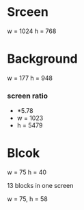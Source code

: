 # Srceen

w = 1024
h = 768

# Background

w = 177
h = 948

### screen ratio

-   \*5.78
-   w = 1023
-   h = 5479

# Blcok

w = 75
h = 40

13 blocks in one screen

w = 75, h = 58
